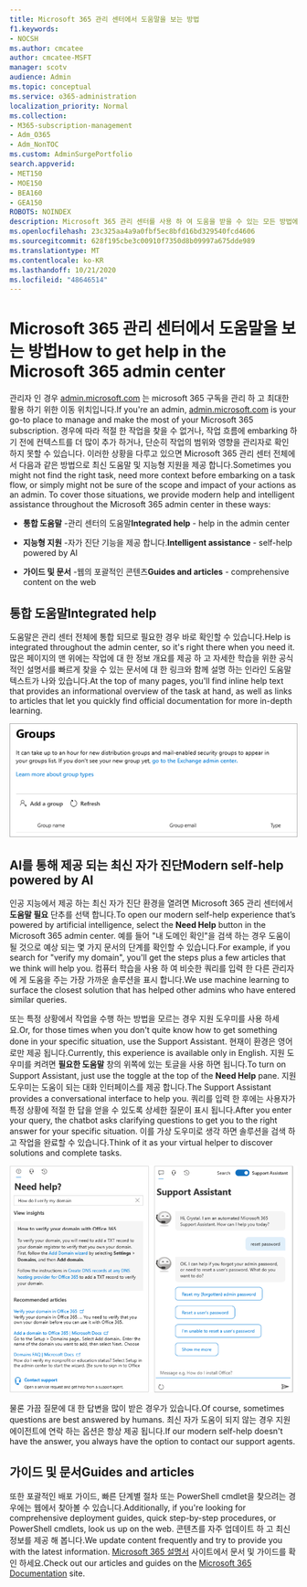 ```yaml
---
title: Microsoft 365 관리 센터에서 도움말을 보는 방법
f1.keywords:
- NOCSH
ms.author: cmcatee
author: cmcatee-MSFT
manager: scotv
audience: Admin
ms.topic: conceptual
ms.service: o365-administration
localization_priority: Normal
ms.collection:
- M365-subscription-management
- Adm_O365
- Adm_NonTOC
ms.custom: AdminSurgePortfolio
search.appverid:
- MET150
- MOE150
- BEA160
- GEA150
ROBOTS: NOINDEX
description: Microsoft 365 관리 센터를 사용 하 여 도움을 받을 수 있는 모든 방법에 대해 알아봅니다.
ms.openlocfilehash: 23c325aa4a9a0fbf5ec8bfd16bd329540fcd4606
ms.sourcegitcommit: 628f195cbe3c00910f7350d8b09997a675dde989
ms.translationtype: MT
ms.contentlocale: ko-KR
ms.lasthandoff: 10/21/2020
ms.locfileid: "48646514"
---
```

<!-- The following is just placeholder text from Madhura's mail. We need to add images/examples of each -->

# <a name="how-to-get-help-in-the-microsoft-365-admin-center"></a><span data-ttu-id="35b6a-103">Microsoft 365 관리 센터에서 도움말을 보는 방법</span><span class="sxs-lookup"><span data-stu-id="35b6a-103">How to get help in the Microsoft 365 admin center</span></span>

<span data-ttu-id="35b6a-104">관리자 인 경우 [admin.microsoft.com](https://admin.microsoft.com) 는 microsoft 365 구독을 관리 하 고 최대한 활용 하기 위한 이동 위치입니다.</span><span class="sxs-lookup"><span data-stu-id="35b6a-104">If you're an admin, [admin.microsoft.com](https://admin.microsoft.com) is your go-to place to manage and make the most of your Microsoft 365 subscription.</span></span> <span data-ttu-id="35b6a-105">경우에 따라 적절 한 작업을 찾을 수 없거나, 작업 흐름에 embarking 하기 전에 컨텍스트를 더 많이 추가 하거나, 단순히 작업의 범위와 영향을 관리자로 확인 하지 못할 수 있습니다. 이러한 상황을 다루고 있으면 Microsoft 365 관리 센터 전체에서 다음과 같은 방법으로 최신 도움말 및 지능형 지원을 제공 합니다.</span><span class="sxs-lookup"><span data-stu-id="35b6a-105">Sometimes you might not find the right task, need more context before embarking on a task flow, or simply might not be sure of the scope and impact of your actions as an admin. To cover those situations, we provide modern help and intelligent assistance throughout the Microsoft 365 admin center in these ways:</span></span>

* <span data-ttu-id="35b6a-106">**통합 도움말** -관리 센터의 도움말</span><span class="sxs-lookup"><span data-stu-id="35b6a-106">**Integrated help** - help in the admin center</span></span>

* <span data-ttu-id="35b6a-107">**지능형 지원** -자가 진단 기능을 제공 합니다.</span><span class="sxs-lookup"><span data-stu-id="35b6a-107">**Intelligent assistance** - self-help powered by AI</span></span>

* <span data-ttu-id="35b6a-108">**가이드 및 문서** -웹의 포괄적인 콘텐츠</span><span class="sxs-lookup"><span data-stu-id="35b6a-108">**Guides and articles** - comprehensive content on the web</span></span>

## <a name="integrated-help"></a><span data-ttu-id="35b6a-109">통합 도움말</span><span class="sxs-lookup"><span data-stu-id="35b6a-109">Integrated help</span></span>

<span data-ttu-id="35b6a-110">도움말은 관리 센터 전체에 통합 되므로 필요한 경우 바로 확인할 수 있습니다.</span><span class="sxs-lookup"><span data-stu-id="35b6a-110">Help is integrated throughout the admin center, so it's right there when you need it.</span></span> <span data-ttu-id="35b6a-111">많은 페이지의 맨 위에는 작업에 대 한 정보 개요를 제공 하 고 자세한 학습을 위한 공식적인 설명서를 빠르게 찾을 수 있는 문서에 대 한 링크와 함께 설명 하는 인라인 도움말 텍스트가 나와 있습니다.</span><span class="sxs-lookup"><span data-stu-id="35b6a-111">At the top of many pages, you'll find inline help text that provides an informational overview of the task at hand, as well as links to articles that let you quickly find official documentation for more in-depth learning.</span></span>

![인라인 도움말과 문서에 대 한 링크를 보여 주는 그룹 페이지](../../media/integrated-help.png)

## <a name="modern-self-help-powered-by-ai"></a><span data-ttu-id="35b6a-113">AI를 통해 제공 되는 최신 자가 진단</span><span class="sxs-lookup"><span data-stu-id="35b6a-113">Modern self-help powered by AI</span></span>

<span data-ttu-id="35b6a-114">인공 지능에서 제공 하는 최신 자가 진단 환경을 열려면 Microsoft 365 관리 센터에서 **도움말 필요** 단추를 선택 합니다.</span><span class="sxs-lookup"><span data-stu-id="35b6a-114">To open our modern self-help experience that’s powered by artificial intelligence, select the **Need Help** button in the Microsoft 365 admin center.</span></span> <span data-ttu-id="35b6a-115">예를 들어 "내 도메인 확인"을 검색 하는 경우 도움이 될 것으로 예상 되는 몇 가지 문서의 단계를 확인할 수 있습니다.</span><span class="sxs-lookup"><span data-stu-id="35b6a-115">For example, if you search for "verify my domain", you'll get the steps plus a few articles that we think will help you.</span></span> <span data-ttu-id="35b6a-116">컴퓨터 학습을 사용 하 여 비슷한 쿼리를 입력 한 다른 관리자에 게 도움을 주는 가장 가까운 솔루션을 표시 합니다.</span><span class="sxs-lookup"><span data-stu-id="35b6a-116">We use machine learning to surface the closest solution that has helped other admins who have entered similar queries.</span></span>

<span data-ttu-id="35b6a-117">또는 특정 상황에서 작업을 수행 하는 방법을 모르는 경우 지원 도우미를 사용 하세요.</span><span class="sxs-lookup"><span data-stu-id="35b6a-117">Or, for those times when you don't quite know how to get something done in your specific situation, use the Support Assistant.</span></span> <span data-ttu-id="35b6a-118">현재이 환경은 영어로만 제공 됩니다.</span><span class="sxs-lookup"><span data-stu-id="35b6a-118">Currently, this experience is available only in English.</span></span> <span data-ttu-id="35b6a-119">지원 도우미를 켜려면 **필요한 도움말** 창의 위쪽에 있는 토글을 사용 하면 됩니다.</span><span class="sxs-lookup"><span data-stu-id="35b6a-119">To turn on Support Assistant, just use the toggle at the top of the **Need Help** pane.</span></span> <span data-ttu-id="35b6a-120">지원 도우미는 도움이 되는 대화 인터페이스를 제공 합니다.</span><span class="sxs-lookup"><span data-stu-id="35b6a-120">The Support Assistant provides a conversational interface to help you.</span></span> <span data-ttu-id="35b6a-121">쿼리를 입력 한 후에는 사용자가 특정 상황에 적절 한 답을 얻을 수 있도록 상세한 질문이 표시 됩니다.</span><span class="sxs-lookup"><span data-stu-id="35b6a-121">After you enter your query, the chatbot asks clarifying questions to get you to the right answer for your specific situation.</span></span> <span data-ttu-id="35b6a-122">이를 가상 도우미로 생각 하면 솔루션을 검색 하 고 작업을 완료할 수 있습니다.</span><span class="sxs-lookup"><span data-stu-id="35b6a-122">Think of it as your virtual helper to discover solutions and complete tasks.</span></span>

![최신 자가 진단](../../media/help-options.png)

<span data-ttu-id="35b6a-124">물론 가끔 질문에 대 한 답변을 많이 받은 경우가 있습니다.</span><span class="sxs-lookup"><span data-stu-id="35b6a-124">Of course, sometimes questions are best answered by humans.</span></span> <span data-ttu-id="35b6a-125">최신 자가 도움이 되지 않는 경우 지원 에이전트에 연락 하는 옵션은 항상 제공 됩니다.</span><span class="sxs-lookup"><span data-stu-id="35b6a-125">If our modern self-help doesn't have the answer, you always have the option to contact our support agents.</span></span>

## <a name="guides-and-articles"></a><span data-ttu-id="35b6a-126">가이드 및 문서</span><span class="sxs-lookup"><span data-stu-id="35b6a-126">Guides and articles</span></span>

<span data-ttu-id="35b6a-127">또한 포괄적인 배포 가이드, 빠른 단계별 절차 또는 PowerShell cmdlet을 찾으려는 경우에는 웹에서 찾아볼 수 있습니다.</span><span class="sxs-lookup"><span data-stu-id="35b6a-127">Additionally, if you're looking for comprehensive deployment guides, quick step-by-step procedures, or PowerShell cmdlets, look us up on the web.</span></span> <span data-ttu-id="35b6a-128">콘텐츠를 자주 업데이트 하 고 최신 정보를 제공 해 봅니다.</span><span class="sxs-lookup"><span data-stu-id="35b6a-128">We update content frequently and try to provide you with the latest information.</span></span> <span data-ttu-id="35b6a-129">[Microsoft 365 설명서](https://docs.microsoft.com/microsoft-365/) 사이트에서 문서 및 가이드를 확인 하세요.</span><span class="sxs-lookup"><span data-stu-id="35b6a-129">Check out our articles and guides on the [Microsoft 365 Documentation](https://docs.microsoft.com/microsoft-365/) site.</span></span>
